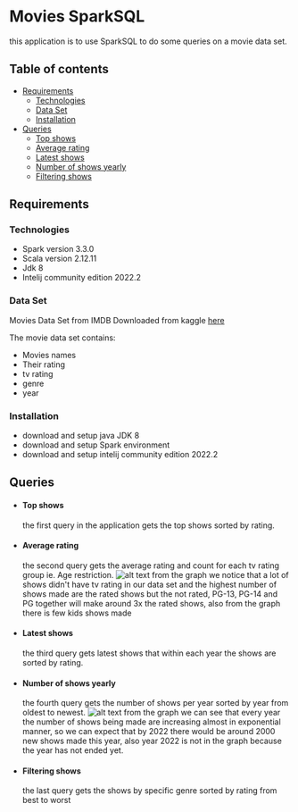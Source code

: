 # Movies SparkSQL

this application is to use SparkSQL to do some queries on a movie data set.
## Table of contents
* [Requirements](#Requirements)
  * [Technologies](#Technologies)
  * [Data Set](#Data-Set)
  * [Installation](#Installation)
* [Queries](#Queries)
  * [Top shows](#Top-shows)
  * [Average rating](#Average-rating)
  * [Latest shows](#Latest-shows)
  * [Number of shows yearly](#Number-of-shows-yearly)
  * [Filtering shows](#Filtering-shows)
## Requirements

### Technologies
* Spark version 3.3.0
* Scala version 2.12.11
* Jdk 8
* Intelij community edition 2022.2

### Data Set
Movies Data Set from IMDB Downloaded from kaggle [here](https://www.kaggle.com/datasets/anasmahmood000/imdb-movies-dataset?resource=download)

The movie data set contains:
* Movies names
* Their rating
* tv rating
* genre
* year
### Installation
* download and setup java JDK 8
* download and setup Spark environment
* download and setup intelij community edition 2022.2
## Queries
* #### Top shows

   the first query in the application gets the top shows sorted by rating.
* #### Average rating

   the second query gets the average rating and count for each tv rating group ie. Age 
   restriction.
![alt text][showsByAge]
   from the graph we notice that a lot of shows didn't have tv rating in our data set and 
   the highest number of shows made are the rated shows but the not rated, PG-13, PG-14 
   and PG together will make around 3x the rated shows, also from the graph there is few 
   kids shows made
* #### Latest shows

   the third query gets latest shows that within each year the shows are sorted by 
   rating.
* #### Number of shows yearly

   the fourth query gets the number of shows per year sorted by year from oldest to 
   newest.
![alt text][yearsGraph]
   from the graph we can see that every year the number of shows being made are 
   increasing almost in exponential manner, so we can expect that by 2022 there would be 
   around 2000 new shows made this year, also year 2022 is not in the graph because the 
   year has not ended yet.
* #### Filtering shows

   the last query gets the shows by specific genre sorted by rating from best to worst

[yearsGraph]: https://github.com/AhmedAssem1/Movie-SQL/tree/master/images/NumberOfShowsPlot.PNG?raw=true "Number of shows by year"
[showsByAge]: https://github.com/AhmedAssem1/Movie-SQL/tree/master/images/ShowsByAge.PNG?raw=true "Number of shows by age"
